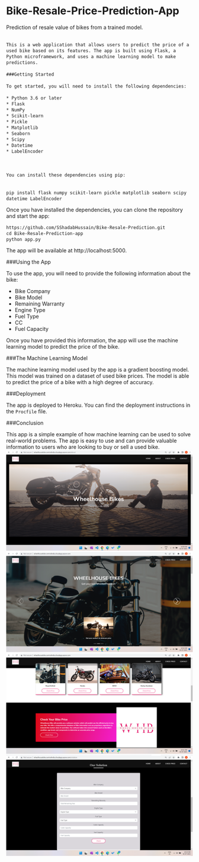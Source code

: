 # Bike-Resale-Price-Prediction-App
Prediction of resale value of bikes from a trained model.

 ```

This is a web application that allows users to predict the price of a used bike based on its features. The app is built using Flask, a Python microframework, and uses a machine learning model to make predictions.

###Getting Started

To get started, you will need to install the following dependencies:

* Python 3.6 or later
* Flask
* NumPy
* Scikit-learn
* Pickle
* Matplotlib
* Seaborn
* Scipy
* Datetime
* LabelEncoder



You can install these dependencies using pip:


pip install flask numpy scikit-learn pickle matplotlib seaborn scipy datetime LabelEncoder
```

Once you have installed the dependencies, you can clone the repository and start the app:

```
https://github.com/SShadabHussain/Bike-Resale-Prediction.git
cd Bike-Resale-Prediction-app
python app.py
```

The app will be available at http://localhost:5000.

###Using the App

To use the app, you will need to provide the following information about the bike:

* Bike Company
* Bike Model
* Remaining Warranty
* Engine Type
* Fuel Type
* CC
* Fuel Capacity

Once you have provided this information, the app will use the machine learning model to predict the price of the bike.

###The Machine Learning Model

The machine learning model used by the app is a gradient boosting model. This model was trained on a dataset of used bike prices. The model is able to predict the price of a bike with a high degree of accuracy.

###Deployment

The app is deployed to Heroku. You can find the deployment instructions in the `Procfile` file.

###Conclusion

This app is a simple example of how machine learning can be used to solve real-world problems. The app is easy to use and can provide valuable information to users who are looking to buy or sell a used bike.
![Alt text](ScreenShots/Contact.png) ![Alt text](<ScreenShots/Home 1.png>) ![Alt text](<ScreenShots/Home 2.png>) ![Alt text](ScreenShots/Solution.png)
